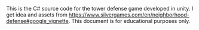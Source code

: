 This is the C# source code for the tower defense game developed in unity. I get idea and assets from https://www.silvergames.com/en/neighborhood-defense#google_vignette. This document is for educational purposes only.
